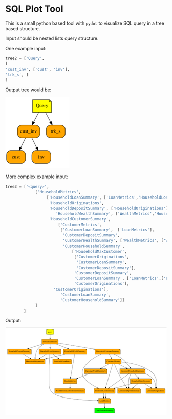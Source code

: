 # SQL Plot Tool

This is a small python based tool with `pydot` to visualize SQL query in a tree based structure.

Input should be nested lists query structure.

One example input: 

```python
tree2 = ['Query',
[
'cust_inv', ['cust', 'inv'],
'trk_s', ]
]
```

Output tree would be: 

<img src="https://github.com/bondxue/SQL-Plot-tool/blob/master/images/demo1.png" width="200">


More complex example input:

```python
tree3 = ['<query>', 
             ['HouseholdMetrics', 
                  ['HouseholdLoanSummary', ['LoanMetrics','HouseholdLoanDates','HouseholdOriginations'],
                   'HouseholdOriginations',
                   'HouseholdDepositSummary', ['HouseholdOriginations'],
                      'HouseholdWealthSummary', ['WealthMetrics','HouseholdOriginations'],
                   'HouseholdCustomerSummary',
                       ['CustomerMetrics', 
                        ['CustomerLoanSummary',  ['LoanMetrics'],
                         'CustomerDepositSummary',
                         'CustomerWealthSummary', ['WealthMetrics', ['WealthCustodianCustomerSummary']],
                         'CustomerHouseholdSummary',
                             ['HouseholdMaxCustomer', 
                              ['CustomerOriginations',
                               'CustomerLoanSummary',
                               'CustomerDepositSummary'],
                              'CustomerDepositSummary',
                              'CustomerLoanSummary', ['LoanMetrics',['LoanTrancheSummary'],],
                              'CustomerOriginations'],
                     'CustomerOriginations'],
                        'CustomerLoanSummary',
                        'CustomerHouseholdSummary']]
             ]
        ]
```

Output:

<img src="https://github.com/bondxue/SQL-Plot-tool/blob/master/images/demo.png" width="800">
